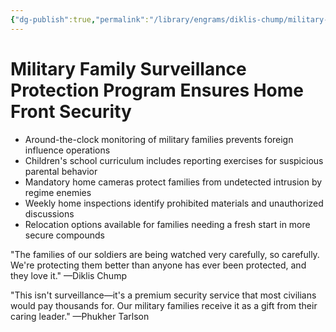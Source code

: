 ```yaml
---
{"dg-publish":true,"permalink":"/library/engrams/diklis-chump/military-family-surveillance-protection-program-ensures-home-front-security/","tags":["DC/Military","DC/AS5"]}
---
```


# Military Family Surveillance Protection Program Ensures Home Front Security

- Around-the-clock monitoring of military families prevents foreign influence operations
- Children's school curriculum includes reporting exercises for suspicious parental behavior
- Mandatory home cameras protect families from undetected intrusion by regime enemies
- Weekly home inspections identify prohibited materials and unauthorized discussions
- Relocation options available for families needing a fresh start in more secure compounds

"The families of our soldiers are being watched very carefully, so carefully. We're protecting them better than anyone has ever been protected, and they love it." —Diklis Chump

"This isn't surveillance—it's a premium security service that most civilians would pay thousands for. Our military families receive it as a gift from their caring leader." —Phukher Tarlson
